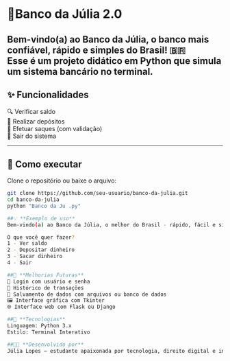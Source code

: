 # 🏦**Banco da Júlia 2.0**

Bem-vindo(a) ao **Banco da Júlia**, o banco mais confiável, rápido e simples do Brasil! 🇧🇷  
Esse é um projeto didático em Python que simula um sistema bancário no terminal.
---

## ✨ **Funcionalidades**

🔍 Verificar saldo  
💸 Realizar depósitos  
🏧 Efetuar saques (com validação)  
🚪 Sair do sistema  

---

## 🚀 **Como executar**

Clone o repositório ou baixe o arquivo:

```bash
git clone https://github.com/seu-usuario/banco-da-julia.git
cd banco-da-julia
python "Banco da Ju .py"

##💡 **Exemplo de uso**
Bem-vindo(a) ao Banco da Júlia, o melhor do Brasil - rápido, fácil e simples!

O que você quer fazer?
1 - Ver saldo
2 - Depositar dinheiro
3 - Sacar dinheiro
4 - Sair

##🔮 **Melhorias Futuras**
🔐 Login com usuário e senha
🧾 Histórico de transações
💾 Salvamento de dados com arquivos ou banco de dados
🖼️ Interface gráfica com Tkinter
🌐 Interface web com Flask ou Django

##🧠 **Tecnologias**
Linguagem: Python 3.x
Estilo: Terminal Interativo

##👩‍💻 **Desenvolvido por**
Júlia Lopes – estudante apaixonada por tecnologia, direito digital e inteligência artificial!